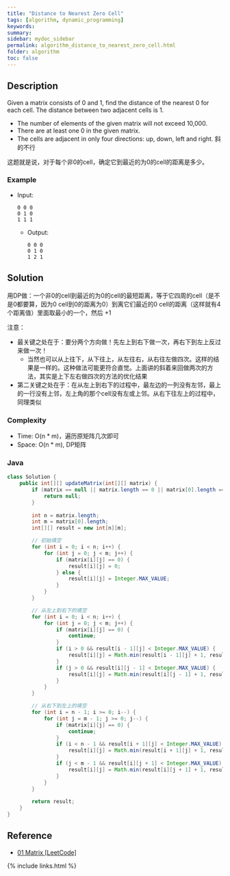 ```yaml
---
title: "Distance to Nearest Zero Cell"
tags: [algorithm, dynamic_programming]
keywords:
summary:
sidebar: mydoc_sidebar
permalink: algorithm_distance_to_nearest_zero_cell.html
folder: algorithm
toc: false
---
```


## Description
Given a matrix consists of 0 and 1, find the distance of the nearest 0 for each cell. The distance between two adjacent cells is 1.
* The number of elements of the given matrix will not exceed 10,000.
* There are at least one 0 in the given matrix.
* The cells are adjacent in only four directions: up, down, left and right. 斜的不行

这题就是说，对于每个非0的cell，确定它到最近的为0的cell的距离是多少。

### Example
* Input:
  ```
  0 0 0 
  0 1 0
  1 1 1
  ```
  * Output:
    ```
    0 0 0 
    0 1 0
    1 2 1
    ```

## Solution
用DP做：一个非0的cell到最近的为0的cell的最短距离，等于它四周的cell（是不是0都要算，因为0 cell到0的距离为0）到离它们最近的0 cell的距离（这样就有4个距离值）里面取最小的一个，然后 +1

注意：
* 最关键之处在于：要分两个方向做！先左上到右下做一次，再右下到左上反过来做一次！
  * 当然也可以从上往下，从下往上，从左往右，从右往左做四次。这样的结果是一样的。这种做法可能更符合直觉。上面讲的斜着来回做两次的方法，其实是上下左右做四次的方法的优化结果
* 第二关键之处在于：在从左上到右下的过程中，最左边的一列没有左邻，最上的一行没有上邻，左上角的那个cell没有左或上邻。从右下往左上的过程中，同理类似

### Complexity
* Time: O(n * m)，遍历原矩阵几次即可
* Space: O(n * m), DP矩阵

### Java
```java
class Solution {
    public int[][] updateMatrix(int[][] matrix) {
        if (matrix == null || matrix.length == 0 || matrix[0].length == 0) {
            return null;
        }
        
        int n = matrix.length;
		int m = matrix[0].length;
		int[][] result = new int[n][m];

		// 初始填空
		for (int i = 0; i < n; i++) {
			for (int j = 0; j < m; j++) {
				if (matrix[i][j] == 0) {
					result[i][j] = 0;
                } else {
	                result[i][j] = Integer.MAX_VALUE;
                }
            }
        }

        // 从左上到右下的填空
        for (int i = 0; i < n; i++) {
            for (int j = 0; j < m; j++) {
                if (matrix[i][j] == 0) {
                    continue;
                }
                if (i > 0 && result[i - 1][j] < Integer.MAX_VALUE) {
                    result[i][j] = Math.min(result[i - 1][j] + 1, result[i][j]);
                }
                if (j > 0 && result[i][j - 1] < Integer.MAX_VALUE) {
                    result[i][j] = Math.min(result[i][j - 1] + 1, result[i][j]);
                }
            }
        }

        // 从右下到左上的填空
        for (int i = n - 1; i >= 0; i--) {
            for (int j = m - 1; j >= 0; j--) {
                if (matrix[i][j] == 0) {
                    continue;
                }
                if (i < n - 1 && result[i + 1][j] < Integer.MAX_VALUE) {
                    result[i][j] = Math.min(result[i + 1][j] + 1, result[i][j]);
                }
                if (j < m - 1 && result[i][j + 1] < Integer.MAX_VALUE) {
                    result[i][j] = Math.min(result[i][j + 1] + 1, result[i][j]);
                }
            }
        }
        
        return result;
    }
}
```

## Reference
* [01 Matrix [LeetCode]](https://leetcode.com/problems/01-matrix/description/)

{% include links.html %}
